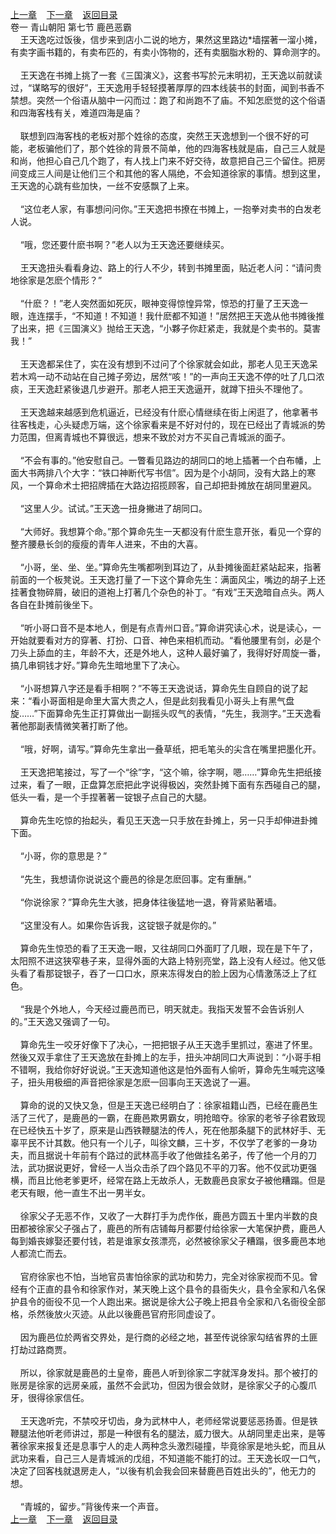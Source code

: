 
[上一章](https://github.com/xiaominghe2014/spider_book/blob/master/book/缺月梧桐/第7章.md)&nbsp;&nbsp;&nbsp;&nbsp;[下一章](https://github.com/xiaominghe2014/spider_book/blob/master/book/缺月梧桐/第9章.md)&nbsp;&nbsp;&nbsp;&nbsp;[返回目录](https://github.com/xiaominghe2014/spider_book/blob/master/book/缺月梧桐/README.md)
<br />卷一 青山朝阳 第七节 鹿邑恶霸<br />&nbsp;&nbsp;&nbsp;&nbsp;王天逸吃过饭後，信步来到店小二说的地方，果然这里路边*墙摆著一溜小摊，有卖字画书籍的，有卖布匹的，有卖小饰物的，还有卖胭脂水粉的、算命测字的。<br /><br />&nbsp;&nbsp;&nbsp;&nbsp;王天逸在书摊上挑了一套《三国演义》，这套书写於元末明初，王天逸以前就读过，“谋略写的很好”，王天逸用手轻轻摸著厚厚的四本线装书的封面，闻到书香不禁想。突然一个俗语从脑中一闪而过：跑了和尚跑不了庙。不知怎麽觉的这个俗语和四海客栈有关，难道四海是庙？<br /><br />&nbsp;&nbsp;&nbsp;&nbsp;联想到四海客栈的老板对那个姓徐的态度，突然王天逸想到一个很不好的可能，老板骗他们了，那个姓徐的背景不简单，他的四海客栈就是庙，自己三人就是和尚，他担心自己几个跑了，有人找上门来不好交待，故意把自己三个留住。把房间变成三人间是让他们三个和其他的客人隔绝，不会知道徐家的事情。想到这里，王天逸的心跳有些加快，一丝不安感飘了上来。<br /><br />&nbsp;&nbsp;&nbsp;&nbsp;“这位老人家，有事想问问你。”王天逸把书撩在书摊上，一抱拳对卖书的白发老人说。<br /><br />&nbsp;&nbsp;&nbsp;&nbsp;“哦，您还要什麽书啊？”老人以为王天逸还要继续买。<br /><br />&nbsp;&nbsp;&nbsp;&nbsp;王天逸扭头看看身边、路上的行人不少，转到书摊里面，贴近老人问：“请问贵地徐家是怎麽个情形？”<br /><br />&nbsp;&nbsp;&nbsp;&nbsp;“什麽？！”老人突然面如死灰，眼神变得惊惶异常，惊恐的打量了王天逸一眼，连连摆手，“不知道！不知道！我什麽都不知道！”居然把王天逸从他书摊後推了出来，把《三国演义》抛给王天逸，“小夥子你赶紧走，我就是个卖书的。莫害我！”<br /><br />&nbsp;&nbsp;&nbsp;&nbsp;王天逸都呆住了，实在没有想到不过问了个徐家就会如此，那老人见王天逸呆若木鸡一动不动站在自己摊子旁边，居然“咳！”的一声向王天逸不停的吐了几口浓痰，王天逸赶紧後退几步避开。那老人把王天逸逼开，就蹲下扭头不理他了。<br /><br />&nbsp;&nbsp;&nbsp;&nbsp;王天逸越来越感到危机逼近，已经没有什麽心情继续在街上闲逛了，他拿著书往客栈走，心头疑虑万端，这个徐家看来是不好对付的，现在已经出了青城派的势力范围，但离青城也不算很远，想来不致於对方不买自己青城派的面子。<br /><br />&nbsp;&nbsp;&nbsp;&nbsp;“不会有事的。”他安慰自己。一瞥看见路边的胡同口的地上插著一个白布幡，上面大书两排八个大字：“铁口神断代写书信”。因为是个小胡同，没有大路上的寒风，一个算命术士把招牌插在大路边招揽顾客，自己却把卦摊放在胡同里避风。<br /><br />&nbsp;&nbsp;&nbsp;&nbsp;“这里人少。试试。”王天逸一扭身撇进了胡同口。<br /><br />&nbsp;&nbsp;&nbsp;&nbsp;“大师好。我想算个命。”那个算命先生一天都没有什麽生意开张，看见一个穿的整齐腰悬长剑的瘦瘦的青年人进来，不由的大喜。<br /><br />&nbsp;&nbsp;&nbsp;&nbsp;“小哥，坐、坐、坐。”算命先生嘴都咧到耳边了，从卦摊後面赶紧站起来，指著前面的一个板凳说。王天逸打量了一下这个算命先生：满面风尘，嘴边的胡子上还挂著食物碎屑，破旧的道袍上打著几个杂色的补丁。“有戏”王天逸暗自点头。两人各自在卦摊前後坐下。<br /><br />&nbsp;&nbsp;&nbsp;&nbsp;“听小哥口音不是本地人，倒是有点青州口音。”算命讲究读心术，说是读心，一开始就要看对方的穿著、打扮、口音、神色来相机而动。“看他腰里有剑，必是个刀头上舔血的主，年龄不大，还是外地人，这种人最好骗了，我得好好周旋一番，搞几串铜钱才好。”算命先生暗地里下了决心。<br /><br />&nbsp;&nbsp;&nbsp;&nbsp;“小哥想算八字还是看手相啊？”不等王天逸说话，算命先生自顾自的说了起来：“看小哥面相是命里大富大贵之人，但是此刻我看见小哥头上有黑气盘旋……”下面算命先生正打算做出一副摇头叹气的表情，“先生，我测字。”王天逸看著他那副表情微笑著打断了他。<br /><br />&nbsp;&nbsp;&nbsp;&nbsp;“哦，好啊，请写。”算命先生拿出一叠草纸，把毛笔头的尖含在嘴里把墨化开。<br /><br />&nbsp;&nbsp;&nbsp;&nbsp;王天逸把笔接过，写了一个“徐”字，“这个嘛，徐字啊，嗯……”算命先生把纸接过来，看了一眼，正盘算怎麽把此字说得极凶，突然卦摊下面有东西碰自己的腿，低头一看，是一个手捏著著一锭银子点自己的大腿。<br /><br />&nbsp;&nbsp;&nbsp;&nbsp;算命先生吃惊的抬起头，看见王天逸一只手放在卦摊上，另一只手却伸进卦摊下面。<br /><br />&nbsp;&nbsp;&nbsp;&nbsp;“小哥，你的意思是？”<br /><br />&nbsp;&nbsp;&nbsp;&nbsp;“先生，我想请你说说这个鹿邑的徐是怎麽回事。定有重酬。”<br /><br />&nbsp;&nbsp;&nbsp;&nbsp;“你说徐家？”算命先生大骇，把身体往後猛地一退，脊背紧贴著墙。<br /><br />&nbsp;&nbsp;&nbsp;&nbsp;“这里没有人。如果你告诉我，这锭银子就是你的。”<br /><br />&nbsp;&nbsp;&nbsp;&nbsp;算命先生惊恐的看了王天逸一眼，又往胡同口外面盯了几眼，现在是下午了，太阳照不进这狭窄巷子来，显得外面的大路上特别亮堂，路上没有人经过。他又低头看了看那锭银子，吞了一口口水，原来冻得发白的脸上因为心情激荡泛上了红色。<br /><br />&nbsp;&nbsp;&nbsp;&nbsp;“我是个外地人，今天经过鹿邑而已，明天就走。我指天发誓不会告诉别人的。”王天逸又强调了一句。<br /><br />&nbsp;&nbsp;&nbsp;&nbsp;算命先生一咬牙好像下了决心，一把把银子从王天逸手里抓过，塞进了怀里。然後又双手拿住了王天逸放在卦摊上的左手，扭头冲胡同口大声说到：“小哥手相不错啊，我给你好好说说。”王天逸知道他这是怕外面有人偷听，算命先生喊完这嗓子，扭头用极细的声音把徐家是怎麽一回事向王天逸说了一遍。<br /><br />&nbsp;&nbsp;&nbsp;&nbsp;算命的说的又快又急，但是王天逸已经明白了：徐家祖籍山西，已经在鹿邑生活了三代了，是鹿邑的一霸，在鹿邑欺男霸女，明抢暗夺。徐家的老爷子徐君致现在已经快五十岁了，原来是山西铁鞭腿法的传人，死在他那条腿下的武林好手、无辜平民不计其数。他只有一个儿子，叫徐文麟，三十岁，不仅学了老爹的一身功夫，而且据说十年前有个路过的武林高手收了他做挂名弟子，传了他一个月的刀法，武功据说更好，曾经一人当众击杀了四个路见不平的刀客。他不仅武功更强横，而且比他老爹更坏，经常在路上无故杀人，无数鹿邑良家女子被他糟蹋。但是老天有眼，他一直生不出一男半女。<br /><br />&nbsp;&nbsp;&nbsp;&nbsp;徐家父子无恶不作，又收了一大群打手为虎作伥，鹿邑方圆五十里内半数的良田都被徐家父子强占了，鹿邑的所有店铺每月都要付给徐家一大笔保护费，鹿邑人每到婚丧嫁娶还要付钱，若是谁家女孩漂亮，必然被徐家父子糟蹋，很多鹿邑本地人都流亡而去。<br /><br />&nbsp;&nbsp;&nbsp;&nbsp;官府徐家也不怕，当地官员害怕徐家的武功和势力，完全对徐家视而不见。曾经有个正直的县令和徐家作对，某天晚上这个县令的县衙失火，县令全家和八名保护县令的衙役不见一个人跑出来。据说是徐大公子晚上把县令全家和八名衙役全部格，杀然後放火灭迹。从此以後鹿邑官府形同虚设了。<br /><br />&nbsp;&nbsp;&nbsp;&nbsp;因为鹿邑位於两省交界处，是行商的必经之地，甚至传说徐家勾结省界的土匪打劫过路商贾。<br /><br />&nbsp;&nbsp;&nbsp;&nbsp;所以，徐家就是鹿邑的土皇帝，鹿邑人听到徐家二字就浑身发抖。那个被打的账房是徐家的远房亲戚，虽然不会武功，但因为很会敛财，是徐家父子的心腹爪牙，很得徐家信任。<br /><br />&nbsp;&nbsp;&nbsp;&nbsp;王天逸听完，不禁咬牙切齿，身为武林中人，老师经常说要惩恶扬善。但是铁鞭腿法他听老师讲过，那是一种很有名的腿法，威力很大。从胡同里走出来，是等著徐家来报复还是息事宁人的走人两种念头激烈碰撞，毕竟徐家是地头蛇，而且从武功来看，自己三人是青城派的戊组，不知道能不能打的过。王天逸长叹一口气，决定了回客栈就退房走人，“以後有机会我会回来替鹿邑百姓出头的”，他无力的想。<br /><br />&nbsp;&nbsp;&nbsp;&nbsp;“青城的，留步。”背後传来一个声音。 <br />
[上一章](https://github.com/xiaominghe2014/spider_book/blob/master/book/缺月梧桐/第7章.md)&nbsp;&nbsp;&nbsp;&nbsp;[下一章](https://github.com/xiaominghe2014/spider_book/blob/master/book/缺月梧桐/第9章.md)&nbsp;&nbsp;&nbsp;&nbsp;[返回目录](https://github.com/xiaominghe2014/spider_book/blob/master/book/缺月梧桐/README.md)
